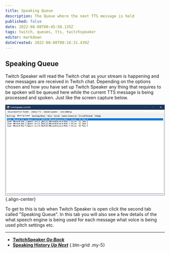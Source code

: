 ```yaml
---
title: Speaking Queue
description: The Queue where the next TTS message is held 
published: false
date: 2022-08-08T00:45:50.135Z
tags: twitch, queues, tts, twitchspeaker
editor: markdown
dateCreated: 2022-08-08T00:16:31.439Z
---
```


## Speaking Queue

Twitch Speaker will read the Twitch chat as your stream is happening and new messages are received in Twitch chat. Depending on the options chosen and how you have set up Twitch Speaker any thing that requires to be spoken will be queued here while the current TTS message is being processed and spoken. Just like the screen capture below.

![speaking-queue.png](/twitchspeaker-img/speaking-queue.png){.align-center}

To get to this is tab when Twitch Speaker is open click the second tab called "Speaking Queue". In this tab you will also see a few details of the what speech engine is being used for each message what voice is being used pitch settings etc. 

***

- [<i class="mdi mdi-chevron-left"></i>**TwitchSpeaker *Go Back***](/en/TwitchSpeaker)
- [<i class="mdi mdi-arrow-collapse-up text--twitch"></i>**Speaking History *Up Next***](/en/TwitchSpeaker/Speaking-History)
{.btn-grid .my-5}